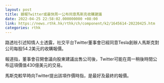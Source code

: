 ```yaml
---
layout: post
title: 據報Twitter或最快周一公布同意馬斯克收購建議
date: 2022-04-25 22:58:02.000000000 +08:00
link: https://news.rthk.hk/rthk/ch/component/k2/1645614-20220425.htm
categories: rthk
---
```


路透社引述知情人士透露，社交平台Twitter董事會已經同意Tesla創辦人馬斯克對公司每股54.2美元的收購報價。

報道指，董事會召開會議向股東建議出售公司後，Twitter可能在周一稍後時間公布這項價值430億美元的交易。

馬斯克較早時向Twitter提出該項作價時指，是最好及最終的報價。
